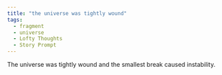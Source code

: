 ```yaml
---
title: "the universe was tightly wound"
tags:
  - fragment
  - universe
  - Lofty Thoughts
  - Story Prompt
---
```

The universe was tightly wound and the smallest break caused instability.
